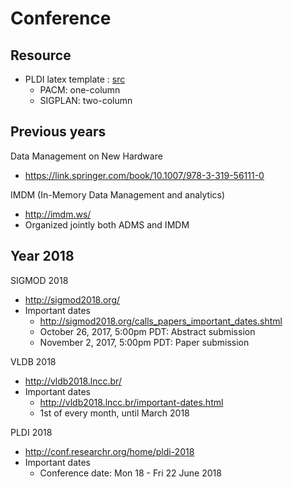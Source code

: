 # Conference

## Resource

- PLDI latex template : [src](http://www.sigplan.org/Resources/Author/)
    + PACM: one-column
    + SIGPLAN: two-column

## Previous years

Data Management on New Hardware

- https://link.springer.com/book/10.1007/978-3-319-56111-0

IMDM (In-Memory Data Management and analytics)

- http://imdm.ws/
- Organized jointly both ADMS and IMDM

## Year 2018

SIGMOD 2018

- http://sigmod2018.org/
- Important dates
    + http://sigmod2018.org/calls_papers_important_dates.shtml
    + October 26, 2017, 5:00pm PDT: Abstract submission
    + November 2, 2017, 5:00pm PDT: Paper submission


VLDB 2018

- http://vldb2018.lncc.br/
- Important dates
    + http://vldb2018.lncc.br/important-dates.html
    + 1st of every month, until March 2018


PLDI 2018

- http://conf.researchr.org/home/pldi-2018
- Important dates
    + Conference date: Mon 18 - Fri 22 June 2018


